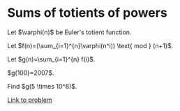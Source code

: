 # Sums of totients of powers

<p>Let $\varphi(n)$ be Euler's totient function.</p><p>
Let $f(n)=(\sum_{i=1}^{n}\varphi(n^i)) \text{ mod } (n+1)$.</p><p>
Let $g(n)=\sum_{i=1}^{n} f(i)$.</p><p>
$g(100)=2007$.
</p>
<p>
Find $g(5 \times 10^8)$.
</p>


[Link to problem](https://projecteuler.net/problem=512)
